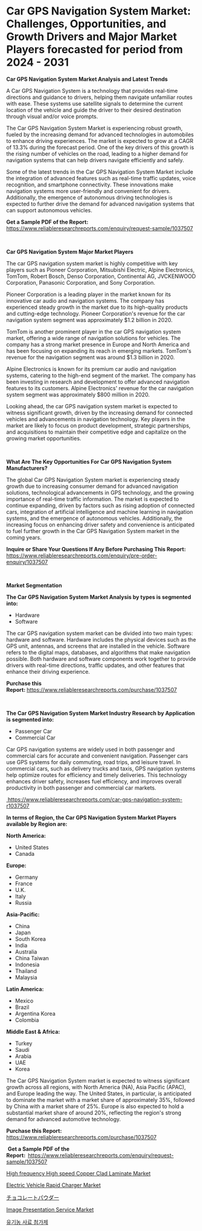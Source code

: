 <p><h1>Car GPS Navigation System Market: Challenges, Opportunities, and Growth Drivers and Major Market Players forecasted for period from 2024 - 2031</h1></p><p><strong>Car GPS Navigation System Market Analysis and Latest Trends</strong></p>
<p><p>A Car GPS Navigation System is a technology that provides real-time directions and guidance to drivers, helping them navigate unfamiliar routes with ease. These systems use satellite signals to determine the current location of the vehicle and guide the driver to their desired destination through visual and/or voice prompts.</p><p>The Car GPS Navigation System Market is experiencing robust growth, fueled by the increasing demand for advanced technologies in automobiles to enhance driving experiences. The market is expected to grow at a CAGR of 13.3% during the forecast period. One of the key drivers of this growth is the rising number of vehicles on the road, leading to a higher demand for navigation systems that can help drivers navigate efficiently and safely.</p><p>Some of the latest trends in the Car GPS Navigation System Market include the integration of advanced features such as real-time traffic updates, voice recognition, and smartphone connectivity. These innovations make navigation systems more user-friendly and convenient for drivers. Additionally, the emergence of autonomous driving technologies is expected to further drive the demand for advanced navigation systems that can support autonomous vehicles.</p></p>
<p><strong>Get a Sample PDF of the Report:&nbsp;</strong> <a href="https://www.reliableresearchreports.com/enquiry/request-sample/1037507">https://www.reliableresearchreports.com/enquiry/request-sample/1037507</a></p>
<p>&nbsp;</p>
<p><strong>Car GPS Navigation System Major Market Players</strong></p>
<p><p>The car GPS navigation system market is highly competitive with key players such as Pioneer Corporation, Mitsubishi Electric, Alpine Electronics, TomTom, Robert Bosch, Denso Corporation, Continental AG, JVCKENWOOD Corporation, Panasonic Corporation, and Sony Corporation.</p><p>Pioneer Corporation is a leading player in the market known for its innovative car audio and navigation systems. The company has experienced steady growth in the market due to its high-quality products and cutting-edge technology. Pioneer Corporation's revenue for the car navigation system segment was approximately $1.2 billion in 2020.</p><p>TomTom is another prominent player in the car GPS navigation system market, offering a wide range of navigation solutions for vehicles. The company has a strong market presence in Europe and North America and has been focusing on expanding its reach in emerging markets. TomTom's revenue for the navigation segment was around $1.3 billion in 2020.</p><p>Alpine Electronics is known for its premium car audio and navigation systems, catering to the high-end segment of the market. The company has been investing in research and development to offer advanced navigation features to its customers. Alpine Electronics' revenue for the car navigation system segment was approximately $800 million in 2020.</p><p>Looking ahead, the car GPS navigation system market is expected to witness significant growth, driven by the increasing demand for connected vehicles and advancements in navigation technology. Key players in the market are likely to focus on product development, strategic partnerships, and acquisitions to maintain their competitive edge and capitalize on the growing market opportunities.</p></p>
<p>&nbsp;</p>
<p><strong>What Are The Key Opportunities For Car GPS Navigation System Manufacturers?</strong></p>
<p><p>The global Car GPS Navigation System market is experiencing steady growth due to increasing consumer demand for advanced navigation solutions, technological advancements in GPS technology, and the growing importance of real-time traffic information. The market is expected to continue expanding, driven by factors such as rising adoption of connected cars, integration of artificial intelligence and machine learning in navigation systems, and the emergence of autonomous vehicles. Additionally, the increasing focus on enhancing driver safety and convenience is anticipated to fuel further growth in the Car GPS Navigation System market in the coming years.</p></p>
<p><strong>Inquire or Share Your Questions If Any Before Purchasing This Report:</strong> <a href="https://www.reliableresearchreports.com/enquiry/pre-order-enquiry/1037507">https://www.reliableresearchreports.com/enquiry/pre-order-enquiry/1037507</a></p>
<p>&nbsp;</p>
<p><strong>Market Segmentation</strong></p>
<p><strong>The Car GPS Navigation System Market Analysis by types is segmented into:</strong></p>
<p><ul><li>Hardware</li><li>Software</li></ul></p>
<p><p>The car GPS navigation system market can be divided into two main types: hardware and software. Hardware includes the physical devices such as the GPS unit, antennas, and screens that are installed in the vehicle. Software refers to the digital maps, databases, and algorithms that make navigation possible. Both hardware and software components work together to provide drivers with real-time directions, traffic updates, and other features that enhance their driving experience.</p></p>
<p><strong>Purchase this Report:&nbsp;</strong><a href="https://www.reliableresearchreports.com/purchase/1037507">https://www.reliableresearchreports.com/purchase/1037507</a></p>
<p>&nbsp;</p>
<p><strong>The Car GPS Navigation System Market Industry Research by Application is segmented into:</strong></p>
<p><ul><li>Passenger Car</li><li>Commercial Car</li></ul></p>
<p><p>Car GPS navigation systems are widely used in both passenger and commercial cars for accurate and convenient navigation. Passenger cars use GPS systems for daily commuting, road trips, and leisure travel. In commercial cars, such as delivery trucks and taxis, GPS navigation systems help optimize routes for efficiency and timely deliveries. This technology enhances driver safety, increases fuel efficiency, and improves overall productivity in both passenger and commercial car markets.</p></p>
<p><a href="https://www.reliableresearchreports.com/car-gps-navigation-system-r1037507">&nbsp;https://www.reliableresearchreports.com/car-gps-navigation-system-r1037507</a></p>
<p><strong>In terms of Region, the Car GPS Navigation System Market Players available by Region are:</strong></p>
<p>
    <p> <strong> North America: </strong>
        <ul>
            <li>United States</li>
            <li>Canada</li>
        </ul>
        </p> 
    <p> <strong> Europe: </strong>
        <ul>
            <li>Germany</li>
            <li>France</li>
            <li>U.K.</li>
            <li>Italy</li>
            <li>Russia</li>
        </ul>
        </p> 
    <p> <strong> Asia-Pacific: </strong>
        <ul>
            <li>China</li>
            <li>Japan</li>
            <li>South Korea</li>
            <li>India</li>
            <li>Australia</li>
            <li>China Taiwan</li>
            <li>Indonesia</li>
            <li>Thailand</li>
            <li>Malaysia</li>
        </ul>
        </p> 
    <p> <strong> Latin America: </strong>
        <ul>
            <li>Mexico</li>
            <li>Brazil</li>
            <li>Argentina Korea</li>
            <li>Colombia</li>
        </ul>
        </p> 
    <p> <strong> Middle East & Africa: </strong>
        <ul>
            <li>Turkey</li>
            <li>Saudi</li>
            <li>Arabia</li>
            <li>UAE</li>
            <li>Korea</li>
        </ul>
    </p>
    </p>
<p><p>The Car GPS Navigation System market is expected to witness significant growth across all regions, with North America (NA), Asia Pacific (APAC), and Europe leading the way. The United States, in particular, is anticipated to dominate the market with a market share of approximately 35%, followed by China with a market share of 25%. Europe is also expected to hold a substantial market share of around 20%, reflecting the region's strong demand for advanced automotive technology.</p></p>
<p><strong>Purchase this Report: </strong><a href="https://www.reliableresearchreports.com/purchase/1037507">https://www.reliableresearchreports.com/purchase/1037507</a></p>
<p>&nbsp;<strong>Get a Sample PDF of the Report:&nbsp;&nbsp;</strong><a href="https://www.reliableresearchreports.com/enquiry/request-sample/1037507">https://www.reliableresearchreports.com/enquiry/request-sample/1037507</a></p>
<p><strong></strong></p>
<p><p><a href="https://medium.com/@daleaams71/high-frequency-high-speed-copper-clad-laminate-market-outlook-complete-industry-analysis-2024-to-5a60b0a953cc">High frequency High speed Copper Clad Laminate Market</a></p><p><a href="https://medium.com/@swilliamn8765/insights-into-electric-vehicle-rapid-charger-market-share-and-competitive-landscape-for-period-from-8f2b68642a0d">Electric Vehicle Rapid Charger Market</a></p><p><a href="https://github.com/avbqbctihcbe2/Market-Research-Report-List-3/blob/main/9472488544.md">チョコレートパウダー</a></p><p><a href="https://github.com/eugeneKim6262/Market-Research-Report-List-1/blob/main/image-presentation-service-market.md">Image Presentation Service Market</a></p><p><a href="https://github.com/hzumrdvas204296/Market-Research-Report-List-3/blob/main/90301724123.md">유기농 사료 첨가제</a></p></p>